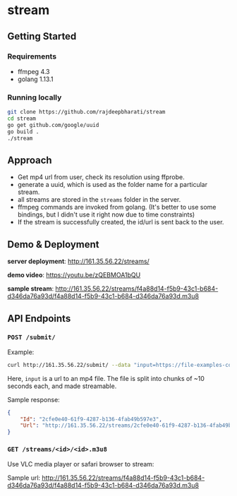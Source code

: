 # stream

## Getting Started

### Requirements

- ffmpeg 4.3
- golang 1.13.1

### Running locally

```bash
git clone https://github.com/rajdeepbharati/stream
cd stream
go get github.com/google/uuid
go build .
./stream
```

## Approach

- Get mp4 url from user, check its resolution using ffprobe.
- generate a uuid, which is used as the folder name for a particular stream.
- all streams are stored in the `streams` folder in the server.
- ffmpeg commands are invoked from golang. (It's better to use some bindings, but I didn't use it right now due to time constraints)
- If the stream is successfully created, the id/url is sent back to the user.

## Demo & Deployment

**server deployment**: http://161.35.56.22/streams/

**demo video**: https://youtu.be/zQEBMOA1bQU

**sample stream**: http://161.35.56.22/streams/f4a88d14-f5b9-43c1-b684-d346da76a93d/f4a88d14-f5b9-43c1-b684-d346da76a93d.m3u8

## API Endpoints

### `POST /submit/`

Example:

```bash
curl http://161.35.56.22/submit/ --data "input=https://file-examples-com.github.io/uploads/2017/04/file_example_MP4_1280_10MG.mp4"
```

Here, `input` is a url to an mp4 file.
The file is split into chunks of ~10 seconds each, and made streamable.

Sample response:

```json
{
    "Id": "2cfe0e40-61f9-4287-b136-4fab49b597e3",
    "Url": "http://161.35.56.22/streams/2cfe0e40-61f9-4287-b136-4fab49b597e3/2cfe0e40-61f9-4287-b136-4fab49b597e3.m3u8"
}
```

### `GET /streams/<id>/<id>.m3u8`

Use VLC media player or safari browser to stream:

Sample url: http://161.35.56.22/streams/f4a88d14-f5b9-43c1-b684-d346da76a93d/f4a88d14-f5b9-43c1-b684-d346da76a93d.m3u8
